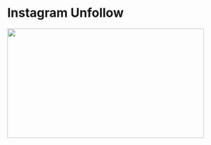 
# Instagram Unfollow

<img src="https://i.top4top.io/p_2351tqb280.jpg" width="450" height="250" />

